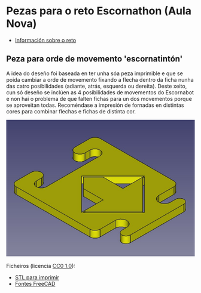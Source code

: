 # Pezas para o reto Escornathon (Aula Nova)

- [Información sobre o reto](https://blogs.xunta.gal/aulanova/2020/11/13/ideas-propostas-e-premios-participa-no-escornathon)

## Peza para orde de movemento 'escornatintón'

A idea do deseño foi baseada en ter unha sóa peza imprimible e que se poida
cambiar a orde de movemento fixando a flecha dentro da ficha nunha das catro
posibilidades (adiante, atrás, esquerda ou dereita). Deste xeito, cun só
deseño se inclúen as 4 posibilidades de movementos do Escornabot e non hai o
problema de que falten fichas para un dos movementos porque se aproveitan
todas. Recoméndase a impresión de fornadas en distintas cores para combinar 
flechas e fichas de distinta cor.

![Peza escornatintón](escornatinton.jpg)

Ficheiros (licencia [CC0 1.0](https://creativecommons.org/publicdomain/zero/1.0/)):

- [STL para imprimir](escornatinton.stl)
- [Fontes FreeCAD](escornatinton.FCStd)


